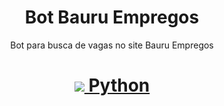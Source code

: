 <h1 align="center">Bot Bauru Empregos</h1>
<p align="center">Bot para busca de vagas no site Bauru Empregos</p>

<h1 align="center">
    <a href="https://www.python.org"><img src="https://img.shields.io/static/v1?label=Blog&message=Rocketseat&color=7159c1&style=for-the-badge&logo=ghost"/>
Python</a>
</h1>
